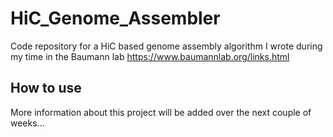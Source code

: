 # HiC_Genome_Assembler
Code repository for a HiC based genome assembly algorithm I wrote during my time in the Baumann lab 
https://www.baumannlab.org/links.html<br>

## How to use
More information about this project will be added over the next couple of weeks...

